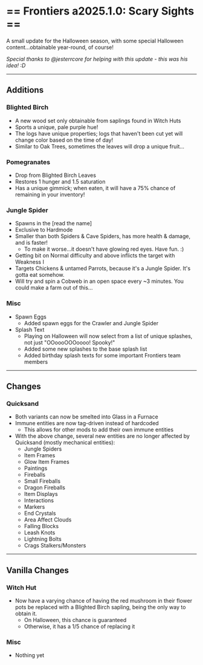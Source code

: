 # == Frontiers a2025.1.0: Scary Sights ==
A small update for the Halloween season, with some special Halloween content...obtainable year-round, of course!

_Special thanks to @jesterrcore for helping with this update - this was his idea! :D_

--------------------------
## Additions
### Blighted Birch
- A new wood set only obtainable from saplings found in Witch Huts
- Sports a unique, pale purple hue!
- The logs have unique properties; logs that haven't been cut yet will change color based on the time of day!
- Similar to Oak Trees, sometimes the leaves will drop a unique fruit...
### Pomegranates
- Drop from Blighted Birch Leaves
- Restores 1 hunger and 1.5 saturation
- Has a unique gimmick; when eaten, it will have a 75% chance of remaining in your inventory!
### Jungle Spider
- Spawns in the [read the name]
- Exclusive to Hardmode
- Smaller than both Spiders & Cave Spiders, has more health & damage, and is faster!
  - To make it worse...it doesn't have glowing red eyes. Have fun. :)
- Getting bit on Normal difficulty and above inflicts the target with Weakness I
- Targets Chickens & untamed Parrots, because it's a Jungle Spider. It's gotta eat somehow.
- Will try and spin a Cobweb in an open space every ~3 minutes. You could make a farm out of this...
### Misc
- Spawn Eggs
  - Added spawn eggs for the Crawler and Jungle Spider 
- Splash Text
  - Playing on Halloween will now select from a list of unique splashes, not just "OOoooOOOoooo! Spooky!"
  - Added some new splashes to the base splash list
  - Added birthday splash texts for some important Frontiers team members

--------------------------
## Changes
### Quicksand
- Both variants can now be smelted into Glass in a Furnace
- Immune entities are now tag-driven instead of hardcoded
  - This allows for other mods to add their own immune entities
- With the above change, several new entities are no longer affected by Quicksand (mostly mechanical entities):
  - Jungle Spiders
  - Item Frames
  - Glow Item Frames
  - Paintings
  - Fireballs
  - Small Fireballs
  - Dragon Fireballs
  - Item Displays
  - Interactions
  - Markers
  - End Crystals
  - Area Affect Clouds
  - Falling Blocks
  - Leash Knots
  - Lightning Bolts
  - Crags Stalkers/Monsters

--------------------------
## Vanilla Changes
### Witch Hut
- Now have a varying chance of having the red mushroom in their flower pots be replaced with a Blighted Birch sapling, being the only way to obtain it.
  - On Halloween, this chance is guaranteed
  - Otherwise, it has a 1/5 chance of replacing it

### Misc
- Nothing yet